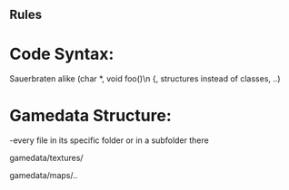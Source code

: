 


## Rules
# Code Syntax:
Sauerbraten alike (char *, void foo()\n {, structures instead of classes, ..)

# Gamedata Structure:
-every file in its specific folder or in a subfolder there

gamedata/textures/

gamedata/maps/..